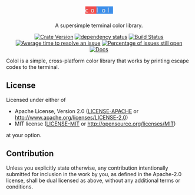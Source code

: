 <h1 style="width: 100%; text-align: center"><img src="logo.png" align="center" width="75" alt="Colol" /></h1>
<p align="center">A supersimple terminal color library.</p>
<p align="center">
<a href="https://crates.io/crates/colol"><img alt="Crate Version" src="https://img.shields.io/crates/v/colol.svg" /></a>
<a href="https://deps.rs/repo/github/derpmarine168/colol"><img alt="dependency status" src="https://deps.rs/repo/github/derpmarine168/colol/status.svg" /></a>
<a href="https://travis-ci.org/derpmarine168/colol"><img alt="Build Status" src="https://travis-ci.org/derpmarine168/colol.svg?branch=master" /></a>
<a href="https://isitmaintained.com/project/derpmarine168/colol" title="Average time to resolve an issue"><img src="https://isitmaintained.com/badge/resolution/derpmarine168/colol.svg" alt="Average time to resolve an issue"></a>
<a href="https://isitmaintained.com/project/derpmarine168/colol" title="Percentage of issues still open"><img src="https://isitmaintained.com/badge/open/derpmarine168/colol.svg" alt="Percentage of issues still open"></a>
<a href="https://docs.rs/colol/" title="Documentation"><img src="https://docs.rs/colol/badge.svg" alt="Docs"></a>
</p>

Colol is a simple, cross-platform color library that works by printing escape codes to the terminal.

## License

Licensed under either of

* Apache License, Version 2.0
   ([LICENSE-APACHE](LICENSE-APACHE) or <http://www.apache.org/licenses/LICENSE-2.0>)
* MIT license
   ([LICENSE-MIT](LICENSE-MIT) or <http://opensource.org/licenses/MIT>)

at your option.

## Contribution

Unless you explicitly state otherwise, any contribution intentionally submitted
for inclusion in the work by you, as defined in the Apache-2.0 license, shall be
dual licensed as above, without any additional terms or conditions.
